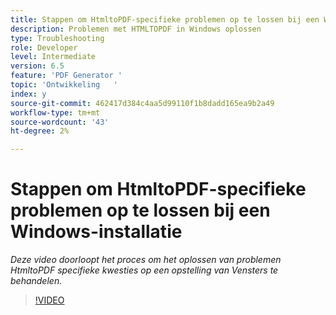 ```yaml
---
title: Stappen om HtmltoPDF-specifieke problemen op te lossen bij een Windows-installatie
description: Problemen met HTMLTOPDF in Windows oplossen
type: Troubleshooting
role: Developer
level: Intermediate
version: 6.5
feature: 'PDF Generator '
topic: 'Ontwikkeling   '
index: y
source-git-commit: 462417d384c4aa5d99110f1b8dadd165ea9b2a49
workflow-type: tm+mt
source-wordcount: '43'
ht-degree: 2%

---
```




# Stappen om HtmltoPDF-specifieke problemen op te lossen bij een Windows-installatie

*Deze video doorloopt het proces om het oplossen van problemen HtmltoPDF specifieke kwesties op een opstelling van Vensters te behandelen.*

>[!VIDEO](https://video.tv.adobe.com/v/335545?quality=9&learn=on)
